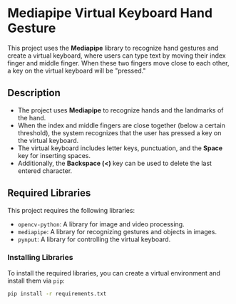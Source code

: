 # Mediapipe Virtual Keyboard Hand Gesture

This project uses the **Mediapipe** library to recognize hand gestures and create a virtual keyboard, where users can type text by moving their index finger and middle finger. When these two fingers move close to each other, a key on the virtual keyboard will be "pressed."

## Description

- The project uses **Mediapipe** to recognize hands and the landmarks of the hand.
- When the index and middle fingers are close together (below a certain threshold), the system recognizes that the user has pressed a key on the virtual keyboard.
- The virtual keyboard includes letter keys, punctuation, and the **Space** key for inserting spaces.
- Additionally, the **Backspace (<)** key can be used to delete the last entered character.

## Required Libraries

This project requires the following libraries:

- `opencv-python`: A library for image and video processing.
- `mediapipe`: A library for recognizing gestures and objects in images.
- `pynput`: A library for controlling the virtual keyboard.

### Installing Libraries

To install the required libraries, you can create a virtual environment and install them via `pip`:

```bash
pip install -r requirements.txt
